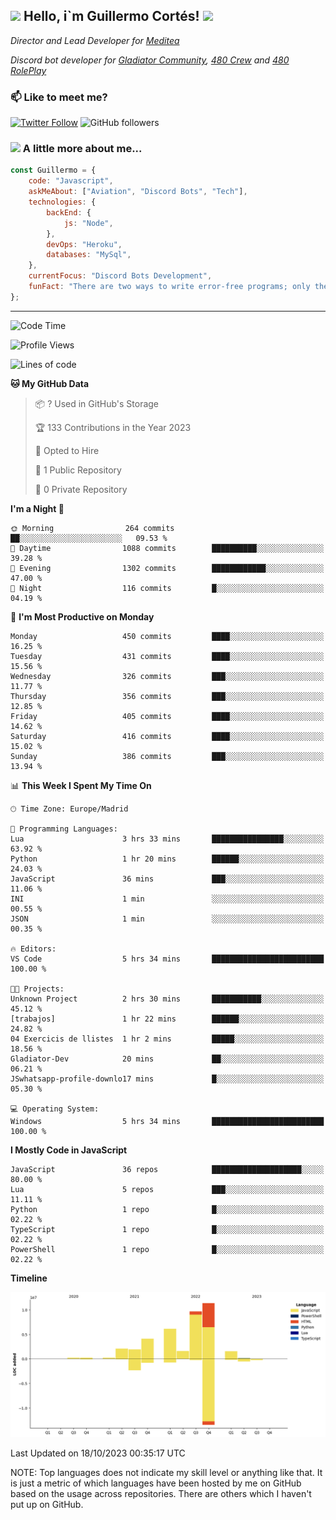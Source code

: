 <h2><img src="https://emojis.slackmojis.com/emojis/images/1531849430/4246/blob-sunglasses.gif?1531849430" width="30"/> Hello, i`m Guillermo Cortés! <img src="https://media.giphy.com/media/PiuVH04cd9JcmqqWKK/giphy.gif" width="50"></h2>
<p><em>Director and Lead Developer for <a href="https://mediteavirtual.es/">Meditea</a>
</em></p>
<p><em>Discord bot developer for <a href="https://discord.comunidadgladiator.com">Gladiator Community</a>, <a href="https://discord.gg/UpvpkUbGdA">480 Crew</a> and <a href="https://discord.gg/dmMRQgH3tu">480 RolePlay</a>
</em></p>

### 📫 Like to meet me?

[![Twitter Follow](https://img.shields.io/twitter/follow/concara3443?label=Follow)](https://twitter.com/intent/follow?screen_name=concara3443)
![GitHub followers](https://img.shields.io/github/followers/concara3443?label=Follow&style=social)

### <img src="https://media.giphy.com/media/WFZvB7VIXBgiz3oDXE/giphy.gif" width="50"> A little more about me...  

```javascript
const Guillermo = {
    code: "Javascript",
    askMeAbout: ["Aviation", "Discord Bots", "Tech"],
    technologies: {
        backEnd: {
            js: "Node",
        },
        devOps: "Heroku",
        databases: "MySql",
    },
    currentFocus: "Discord Bots Development",
    funFact: "There are two ways to write error-free programs; only the third one works"
};
```

---

<!--START_SECTION:waka-->
![Code Time](http://img.shields.io/badge/Code%20Time-307%20hrs%2033%20mins-blue)

![Profile Views](http://img.shields.io/badge/Profile%20Views-0-blue)

![Lines of code](https://img.shields.io/badge/From%20Hello%20World%20I%27ve%20Written-39.4%20million%20lines%20of%20code-blue)

**🐱 My GitHub Data** 

> 📦 ? Used in GitHub's Storage 
 > 
> 🏆 133 Contributions in the Year 2023
 > 
> 💼 Opted to Hire
 > 
> 📜 1 Public Repository 
 > 
> 🔑 0 Private Repository 
 > 
**I'm a Night 🦉** 

```text
🌞 Morning                264 commits         ██░░░░░░░░░░░░░░░░░░░░░░░   09.53 % 
🌆 Daytime                1088 commits        ██████████░░░░░░░░░░░░░░░   39.28 % 
🌃 Evening                1302 commits        ████████████░░░░░░░░░░░░░   47.00 % 
🌙 Night                  116 commits         █░░░░░░░░░░░░░░░░░░░░░░░░   04.19 % 
```
📅 **I'm Most Productive on Monday** 

```text
Monday                   450 commits         ████░░░░░░░░░░░░░░░░░░░░░   16.25 % 
Tuesday                  431 commits         ████░░░░░░░░░░░░░░░░░░░░░   15.56 % 
Wednesday                326 commits         ███░░░░░░░░░░░░░░░░░░░░░░   11.77 % 
Thursday                 356 commits         ███░░░░░░░░░░░░░░░░░░░░░░   12.85 % 
Friday                   405 commits         ████░░░░░░░░░░░░░░░░░░░░░   14.62 % 
Saturday                 416 commits         ████░░░░░░░░░░░░░░░░░░░░░   15.02 % 
Sunday                   386 commits         ███░░░░░░░░░░░░░░░░░░░░░░   13.94 % 
```


📊 **This Week I Spent My Time On** 

```text
🕑︎ Time Zone: Europe/Madrid

💬 Programming Languages: 
Lua                      3 hrs 33 mins       ████████████████░░░░░░░░░   63.92 % 
Python                   1 hr 20 mins        ██████░░░░░░░░░░░░░░░░░░░   24.03 % 
JavaScript               36 mins             ███░░░░░░░░░░░░░░░░░░░░░░   11.06 % 
INI                      1 min               ░░░░░░░░░░░░░░░░░░░░░░░░░   00.55 % 
JSON                     1 min               ░░░░░░░░░░░░░░░░░░░░░░░░░   00.35 % 

🔥 Editors: 
VS Code                  5 hrs 34 mins       █████████████████████████   100.00 % 

🐱‍💻 Projects: 
Unknown Project          2 hrs 30 mins       ███████████░░░░░░░░░░░░░░   45.12 % 
[trabajos]               1 hr 22 mins        ██████░░░░░░░░░░░░░░░░░░░   24.82 % 
04 Exercicis de llistes  1 hr 2 mins         █████░░░░░░░░░░░░░░░░░░░░   18.56 % 
Gladiator-Dev            20 mins             ██░░░░░░░░░░░░░░░░░░░░░░░   06.21 % 
JSwhatsapp-profile-downlo17 mins             █░░░░░░░░░░░░░░░░░░░░░░░░   05.30 % 

💻 Operating System: 
Windows                  5 hrs 34 mins       █████████████████████████   100.00 % 
```

**I Mostly Code in JavaScript** 

```text
JavaScript               36 repos            ████████████████████░░░░░   80.00 % 
Lua                      5 repos             ███░░░░░░░░░░░░░░░░░░░░░░   11.11 % 
Python                   1 repo              █░░░░░░░░░░░░░░░░░░░░░░░░   02.22 % 
TypeScript               1 repo              █░░░░░░░░░░░░░░░░░░░░░░░░   02.22 % 
PowerShell               1 repo              █░░░░░░░░░░░░░░░░░░░░░░░░   02.22 % 
```



**Timeline**

![Lines of Code chart](https://raw.githubusercontent.com/Concara3443/Concara3443/main/assets/bar_graph.png)


 Last Updated on 18/10/2023 00:35:17 UTC
<!--END_SECTION:waka-->

NOTE: Top languages does not indicate my skill level or anything like that. It is just a metric of which languages have been hosted by me on GitHub based on the usage across repositories. There are others which I haven't put up on GitHub.
